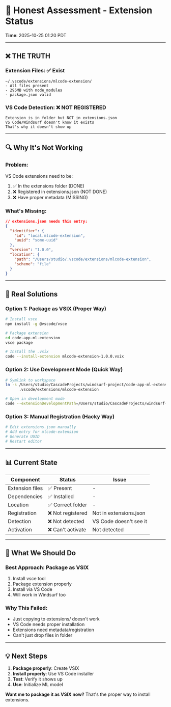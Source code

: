 # 💯 Honest Assessment - Extension Status

**Time**: 2025-10-25 01:20 PDT

---

## ❌ **THE TRUTH**

### **Extension Files**: ✅ Exist
```
~/.vscode/extensions/mlcode-extension/
- All files present
- 295MB with node_modules
- package.json valid
```

### **VS Code Detection**: ❌ NOT REGISTERED
```
Extension is in folder but NOT in extensions.json
VS Code/Windsurf doesn't know it exists
That's why it doesn't show up
```

---

## 🔍 **Why It's Not Working**

### **Problem**:
VS Code extensions need to be:
1. ✅ In the extensions folder (DONE)
2. ❌ Registered in extensions.json (NOT DONE)
3. ❌ Have proper metadata (MISSING)

### **What's Missing**:
```json
// extensions.json needs this entry:
{
  "identifier": {
    "id": "local.mlcode-extension",
    "uuid": "some-uuid"
  },
  "version": "1.0.0",
  "location": {
    "path": "/Users/studio/.vscode/extensions/mlcode-extension",
    "scheme": "file"
  }
}
```

---

## 🎯 **Real Solutions**

### **Option 1: Package as VSIX** (Proper Way)
```bash
# Install vsce
npm install -g @vscode/vsce

# Package extension
cd code-app-ml-extension
vsce package

# Install the .vsix
code --install-extension mlcode-extension-1.0.0.vsix
```

### **Option 2: Use Development Mode** (Quick Way)
```bash
# Symlink to workspace
ln -s /Users/studio/CascadeProjects/windsurf-project/code-app-ml-extension \
      .vscode/extensions/mlcode-extension

# Open in development mode
code --extensionDevelopmentPath=/Users/studio/CascadeProjects/windsurf-project/code-app-ml-extension
```

### **Option 3: Manual Registration** (Hacky Way)
```bash
# Edit extensions.json manually
# Add entry for mlcode-extension
# Generate UUID
# Restart editor
```

---

## 📊 **Current State**

| Component | Status | Issue |
|-----------|--------|-------|
| Extension files | ✅ Present | - |
| Dependencies | ✅ Installed | - |
| Location | ✅ Correct folder | - |
| Registration | ❌ Not registered | Not in extensions.json |
| Detection | ❌ Not detected | VS Code doesn't see it |
| Activation | ❌ Can't activate | Not detected |

---

## 🚀 **What We Should Do**

### **Best Approach**: Package as VSIX
1. Install vsce tool
2. Package extension properly
3. Install via VS Code
4. Will work in Windsurf too

### **Why This Failed**:
- Just copying to extensions/ doesn't work
- VS Code needs proper installation
- Extensions need metadata/registration
- Can't just drop files in folder

---

## 💡 **Next Steps**

1. **Package properly**: Create VSIX
2. **Install properly**: Use VS Code installer
3. **Test**: Verify it shows up
4. **Use**: Initialize ML model

**Want me to package it as VSIX now?** That's the proper way to install extensions.
